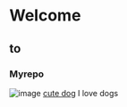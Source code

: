 # Welcome 
## to 
### Myrepo
![image](https://user-images.githubusercontent.com/118044298/203252600-f4691df1-d7ff-4fc5-b4d9-d75f6b99bd59.png)
[cute dog](https://www.google.com/url?sa=i&url=https%3A%2F%2Fwww.goodhousekeeping.com%2Flife%2Fpets%2Fg4531%2Fcutest-dog-breeds%2F&psig=AOvVaw1CoLf_dfadh-nhgysB2lZK&ust=1669188765174000&source=images&cd=vfe&ved=0CA8QjRxqFwoTCPjU0-yiwfsCFQAAAAAdAAAAABAE)
I love dogs
